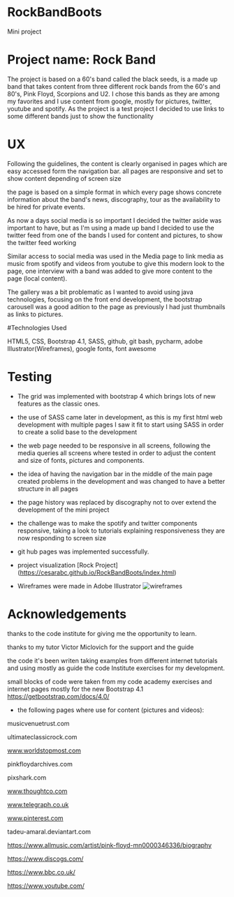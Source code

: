 # RockBandBoots
Mini project


 # Project name: Rock Band
 
The project is based on a 60's band called the black seeds, is a made up band that takes content from three different 
rock bands from the 60's and 80's, Pink Floyd, Scorpions and U2.
I chose this bands as they are among my favorites and I use content from google, mostly for pictures,
twitter, youtube and spotify.
As the project is a test project I decided to use links to some different bands just to show the functionality 


# UX

Following the guidelines, the content is clearly organised in pages which are easy accessed form the navigation bar.
all pages are responsive and set to show content depending of screen size

the page is based on a simple format in which every page shows concrete information about the band's news, discography, tour as the
availability to be hired for private events.

As now a days social media is so important I decided the twitter aside was important to have, but as I'm using a made up 
band I decided to use the twitter feed from one of the bands I used for content and pictures, to show the twitter feed working

Similar access to social media was used in the Media page to link media as music from spotify and videos from youtube to 
give this modern look to the page, one interview with a band was added to give more content to the page (local content).

The gallery was a bit problematic as I wanted to avoid using java technologies, focusing on the front end development, the bootstrap carousell was a good adition to the page as previously I had just thumbnails as links to pictures.

#Technologies Used

HTML5,
CSS,
Bootstrap 4.1,
SASS,
github, 
git bash, 
pycharm,
adobe Illustrator(Wireframes),
google fonts,
font awesome


# Testing

- The grid was implemented with bootstrap 4 which brings lots of new features as the classic ones.

- the use of SASS came later in development, as this is my first html web development with multiple pages
I saw it fit to start using SASS in order to create a solid base to the development 

- the web page needed to be responsive in all screens, following the media queries all screens where tested in order to
adjust the content and size of fonts, pictures and components.

- the idea of having the navigation bar in the middle of the main page created problems in the development and was changed to
have a better structure in all pages 

- the page history was replaced by discography not to over extend the development of the mini project 

- the challenge was to make the spotify and twitter components responsive, taking a look to tutorials explaining responsiveness
they are now responding to screen size 

- git hub pages was implemented successfully.

* project visualization  [Rock Project] (https://cesarabc.github.io/RockBandBoots/index.html)


- Wireframes were made in Adobe Illustrator
![wireframes](https://cesarabc.github.io/RockBandBoots/wireframes/RockMockup.jpg)


# Acknowledgements

thanks to the code institute for giving me the opportunity to learn.

thanks to my tutor Victor Miclovich for the support and the guide

the code it's been writen taking examples from different internet tutorials and using mostly as guide the code Institute exercises for my development.

small blocks of code were taken from my code academy exercises and internet pages mostly for the new Bootstrap 4.1
https://getbootstrap.com/docs/4.0/

* the following pages where use for content (pictures and videos):

musicvenuetrust.com

ultimateclassicrock.com

www.worldstopmost.com

pinkfloydarchives.com

pixshark.com

www.thoughtco.com

www.telegraph.co.uk

www.pinterest.com

tadeu-amaral.deviantart.com

https://www.allmusic.com/artist/pink-floyd-mn0000346336/biography

https://www.discogs.com/

https://www.bbc.co.uk/

https://www.youtube.com/
